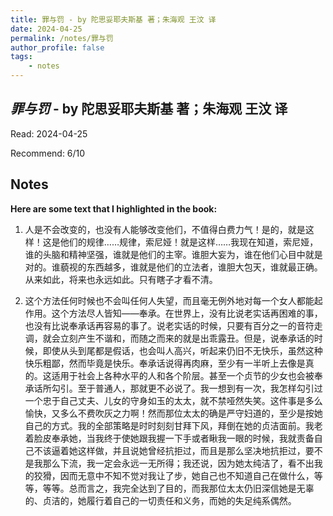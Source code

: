 ```yaml
---
title: 罪与罚 - by 陀思妥耶夫斯基 著；朱海观 王汶 译
date: 2024-04-25
permalink: /notes/罪与罚
author_profile: false
tags:
    - notes
---
```


## *罪与罚* - by 陀思妥耶夫斯基 著；朱海观 王汶 译

Read: 2024-04-25

Recommend: 6/10


## Notes

**Here are some text that I highlighted in the book:** 

1. 人是不会改变的，也没有人能够改变他们，不值得白费力气！是的，就是这样！这是他们的规律……规律，索尼娅！就是这样……我现在知道，索尼娅，谁的头脑和精神坚强，谁就是他们的主宰。谁胆大妄为，谁在他们心目中就是对的。谁藐视的东西越多，谁就是他们的立法者，谁胆大包天，谁就最正确。从来如此，将来也永远如此。只有瞎子才看不清。

1. 这个方法任何时候也不会叫任何人失望，而且毫无例外地对每一个女人都能起作用。这个方法尽人皆知——奉承。在世界上，没有比说老实话再困难的事，也没有比说奉承话再容易的事了。说老实话的时候，只要有百分之一的音符走调，就会立刻产生不谐和，而随之而来的就是出乖露丑。但是，说奉承话的时候，即使从头到尾都是假话，也会叫人高兴，听起来仍旧不无快乐，虽然这种快乐粗鄙，然而毕竟是快乐。奉承话说得再肉麻，至少有一半听上去像是真的。这适用于社会上各种水平的人和各个阶层。甚至一个贞节的少女也会被奉承话所勾引。至于普通人，那就更不必说了。我一想到有一次，我怎样勾引过一个忠于自己丈夫、儿女的守身如玉的太太，就不禁哑然失笑。这件事是多么愉快，又多么不费吹灰之力啊！然而那位太太的确是严守妇道的，至少是按她自己的方式。我的全部策略是时时刻刻甘拜下风，拜倒在她的贞洁面前。我老着脸皮奉承她，当我终于使她跟我握一下手或者瞅我一眼的时候，我就责备自己不该逼着她这样做，并且说她曾经抗拒过，而且是那么坚决地抗拒过，要不是我那么下流，我一定会永远一无所得；我还说，因为她太纯洁了，看不出我的狡猾，因而无意中不知不觉对我让了步，她自己也不知道自己在做什么，等等，等等。总而言之，我完全达到了目的，而我那位太太仍旧深信她是无辜的、贞洁的，她履行着自己的一切责任和义务，而她的失足纯系偶然。

